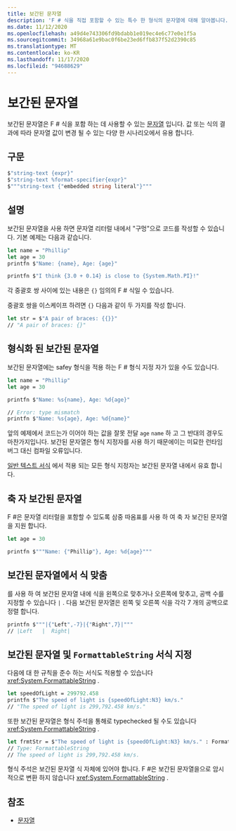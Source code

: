 ```yaml
---
title: 보간된 문자열
description: 'F # 식을 직접 포함할 수 있는 특수 한 형식의 문자열에 대해 알아봅니다.'
ms.date: 11/12/2020
ms.openlocfilehash: a49d4e743306fd9bdabb1e019ec4e6c77e0e1f5a
ms.sourcegitcommit: 34968a61e9bac0f6be23ed6ffb837f52d2390c85
ms.translationtype: MT
ms.contentlocale: ko-KR
ms.lasthandoff: 11/17/2020
ms.locfileid: "94688629"
---
```

# <a name="interpolated-strings"></a>보간된 문자열

보간된 문자열은 F # 식을 포함 하는 데 사용할 수 있는 [문자열](strings.md) 입니다. 값 또는 식의 결과에 따라 문자열 값이 변경 될 수 있는 다양 한 시나리오에서 유용 합니다.

## <a name="syntax"></a>구문

```fsharp
$"string-text {expr}"
$"string-text %format-specifier{expr}"
$"""string-text {"embedded string literal"}"""
```

## <a name="remarks"></a>설명

보간된 문자열을 사용 하면 문자열 리터럴 내에서 "구멍"으로 코드를 작성할 수 있습니다. 기본 예제는 다음과 같습니다.

```fsharp
let name = "Phillip"
let age = 30
printfn $"Name: {name}, Age: {age}"

printfn $"I think {3.0 + 0.14} is close to {System.Math.PI}!"
```

각 중괄호 쌍 사이에 있는 내용은 `{}` 임의의 F # 식일 수 있습니다.

중괄호 쌍을 이스케이프 하려면 `{}` 다음과 같이 두 가지를 작성 합니다.

```fsharp
let str = $"A pair of braces: {{}}"
// "A pair of braces: {}"
```

## <a name="typed-interpolated-strings"></a>형식화 된 보간된 문자열

보간된 문자열에는 safey 형식을 적용 하는 F # 형식 지정 자가 있을 수도 있습니다.

```fsharp
let name = "Phillip"
let age = 30

printfn $"Name: %s{name}, Age: %d{age}"

// Error: type mismatch
printfn $"Name: %s{age}, Age: %d{name}"
```

앞의 예제에서 코드는가 이어야 하는 값을 잘못 전달 `age` `name` 하 고 그 반대의 경우도 마찬가지입니다. 보간된 문자열은 형식 지정자를 사용 하기 때문에이는 미묘한 런타임 버그 대신 컴파일 오류입니다.

[일반 텍스트 서식](plaintext-formatting.md) 에서 적용 되는 모든 형식 지정자는 보간된 문자열 내에서 유효 합니다.

## <a name="verbatim-interpolated-strings"></a>축 자 보간된 문자열

F #은 문자열 리터럴을 포함할 수 있도록 삼중 따옴표를 사용 하 여 축 자 보간된 문자열을 지원 합니다.

```fsharp
let age = 30

printfn $"""Name: {"Phillip"}, Age: %d{age}"""
```

## <a name="aligning-expressions-in-interpolated-strings"></a>보간된 문자열에서 식 맞춤

를 사용 하 여 보간된 문자열 내에 식을 왼쪽으로 맞추거나 오른쪽에 맞추고, 공백 수를 지정할 수 있습니다 `|` . 다음 보간된 문자열은 왼쪽 및 오른쪽 식을 각각 7 개의 공백으로 정렬 합니다.

```fsharp
printfn $"""|{"Left",-7}|{"Right",7}|"""
// |Left   |  Right|
```

## <a name="interpolated-strings-and-formattablestring-formatting"></a>보간된 문자열 및 `FormattableString` 서식 지정

다음에 대 한 규칙을 준수 하는 서식도 적용할 수 있습니다 <xref:System.FormattableString> .

```fsharp
let speedOfLight = 299792.458
printfn $"The speed of light is {speedOfLight:N3} km/s."
// "The speed of light is 299,792.458 km/s."
```

또한 보간된 문자열은 형식 주석을 통해로 typechecked 될 수도 있습니다 <xref:System.FormattableString> .

```fsharp
let frmtStr = $"The speed of light is {speedOfLight:N3} km/s." : FormattableString
// Type: FormattableString
// The speed of light is 299,792.458 km/s.
```

형식 주석은 보간된 문자열 식 자체에 있어야 합니다. F #은 보간된 문자열을으로 암시적으로 변환 하지 않습니다 <xref:System.FormattableString> .

## <a name="see-also"></a>참조

* [문자열](strings.md)
